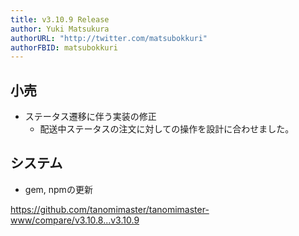 ```yaml
---
title: v3.10.9 Release
author: Yuki Matsukura
authorURL: "http://twitter.com/matsubokkuri"
authorFBID: matsubokkuri
---
```


## 小売

- ステータス遷移に伴う実装の修正
  - 配送中ステータスの注文に対しての操作を設計に合わせました。

## システム

- gem, npmの更新

https://github.com/tanomimaster/tanomimaster-www/compare/v3.10.8...v3.10.9

